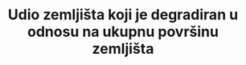---
title: Udio zemljišta koji je degradiran u odnosu na ukupnu površinu zemljišta
permalink: /15-3-1/
sdg_goal: 15
layout: indicator
indicator: 15.3.1
indicator_variable: null
graph: null
graph_type_description: null
graph_status_notes: Checking
variable_description: null
variable_notes: null
un_designated_tier: '2'
un_custodial_agency: "UNCCD  (Partnering  Agencies::  FAO,  UNEP)"
target_id: '15.3'
has_metadata: false
goal_meta_link: 'http://unstats.un.org/sdgs/files/metadata-compilation/Metadata-Goal-15.pdf'
goal_meta_link_page: 8
indicator_name: Udio zemljišta koji je degradiran u odnosu na ukupnu površinu zemljišta
target: >-
  Do 2030. godine, suzbijanje dezertifikacije, vratiti degradirano zemljište i tla, uključujući i zemlje pogođene dezertifikacijom  usljed suše i poplave, te nastojati postići neutralnu degradaciju zemljišta u svijetu
source_title: null
source_notes: null
published: true
source_agency_staff_name: Ask  Carol  Volk  or  John  Matuzsak  

---